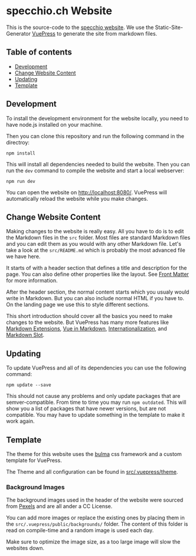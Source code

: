 # specchio.ch Website

This is the source-code to the [specchio website](http://specchio.ch). We use the
Static-Site-Generator [VuePress](https://vuepress.vuejs.org/) to generate the
site from markdown files. 



## Table of contents
  * [Development](#development)
  * [Change Website Content](#change-website-content)
  * [Updating](#updating)
  * [Template](#template)



## Development

To install the development environment for the website locally, you need to have
node.js installed on your machine.

Then you can clone this repository and run the following command in the
directroy:

```
npm install
```

This will install all dependencies needed to build the website. Then you can run
the `dev` command to compile the website and start a local webserver:

```
npm run dev
```

You can open the website on [http://localhost:8080/](http://localhost:8080/).
VuePress will automatically reload the website while you make changes.



## Change Website Content

Making changes to the website is really easy. All you have to do is to edit the
Markdown files in the `src` folder. Most files are standard Markdown files and
you can edit them as you would with any other Markdown file. Let's take a look
at the `src/README.md` which is probably the most advanced file we have here.

It starts of with a header section that defines a title and description for the
page. You can also define other properties like the layout. See 
[Front Matter](https://vuepress.vuejs.org/guide/frontmatter.html#alternative-front-matter-formats)
for more information.

After the header section, the normal content starts which you usualy would write
in Markdown. But you can also include normal HTML if you have to. On the landing
page we use this to style different sections.

This short introduction should cover all the basics you need to make changes to
the website. But VuePress has many more features like 
[Markdown Extensions](https://vuepress.vuejs.org/guide/markdown.html#markdown-extensions), 
[Vue in Markdown](https://vuepress.vuejs.org/guide/markdown.html#markdown-extensions), 
[Internationalization](https://vuepress.vuejs.org/guide/i18n.html#internationalization), 
and 
[Markdown Slot](https://vuepress.vuejs.org/guide/markdown-slot.html#markdown-slot).



## Updating

To update VuePress and all of its dependencies you can use the following command:

```
npm update --save
```

This should not cause any problems and only update packages that are
semver-compatible. From time to time you may run `npm outdated`. This will show
you a list of packages that have newer versions, but are not compatible. You may
have to update something in the template to make it work again.



## Template

The theme for this website uses the [bulma](https://bulma.io/) css framework and
a custom template for VuePress. 

The Theme and all configuration can be found in
[src/.vuepress/theme](src/.vuepress/theme).


### Background Images

The background images used in the header of the website were sourced from
[Pexels](https://www.pexels.com/) and are all ander a CC License.

You can add more images or replace the existing ones by placing them in the
`src/.vuepress/public/backgrounds/` folder. The content of this folder is read
on compile-time and a random image is used each day.

Make sure to optimize the image size, as a too large image will slow the
websites down.